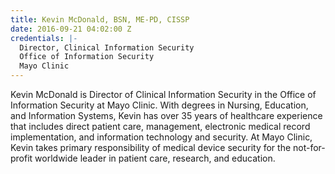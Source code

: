 ```yaml
---
title: Kevin McDonald, BSN, ME-PD, CISSP
date: 2016-09-21 04:02:00 Z
credentials: |-
  Director, Clinical Information Security
  Office of Information Security
  Mayo Clinic
---
```


Kevin McDonald is Director of Clinical Information Security in the Office of Information Security at Mayo Clinic. With degrees in Nursing, Education, and Information Systems, Kevin has over 35 years of healthcare experience that includes direct patient care, management, electronic medical record implementation, and information technology and security. At Mayo Clinic, Kevin takes primary responsibility of medical device security for the not-for-profit worldwide leader in patient care, research, and education.